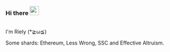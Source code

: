 ### Hi there <a href="https://www.gautamkrishnar.com/"><img src="https://media.giphy.com/media/hvRJCLFzcasrR4ia7z/giphy.gif" width="25px"></a>
<br>
I'm Riely (*≧ω≦)

Some shards: Ethereum, Less Wrong, SSC and Effective Altruism.

